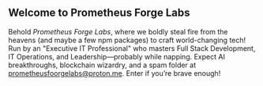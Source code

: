 ## Welcome to Prometheus Forge Labs  
Behold *Prometheus Forge Labs*, where we boldly steal fire from the heavens (and maybe a few npm packages) to craft world-changing tech! Run by an "Executive IT Professional" who masters Full Stack Development, IT Operations, and Leadership—probably while napping. Expect AI breakthroughs, blockchain wizardry, and a spam folder at prometheusfoorgelabs@proton.me. Enter if you’re brave enough!
